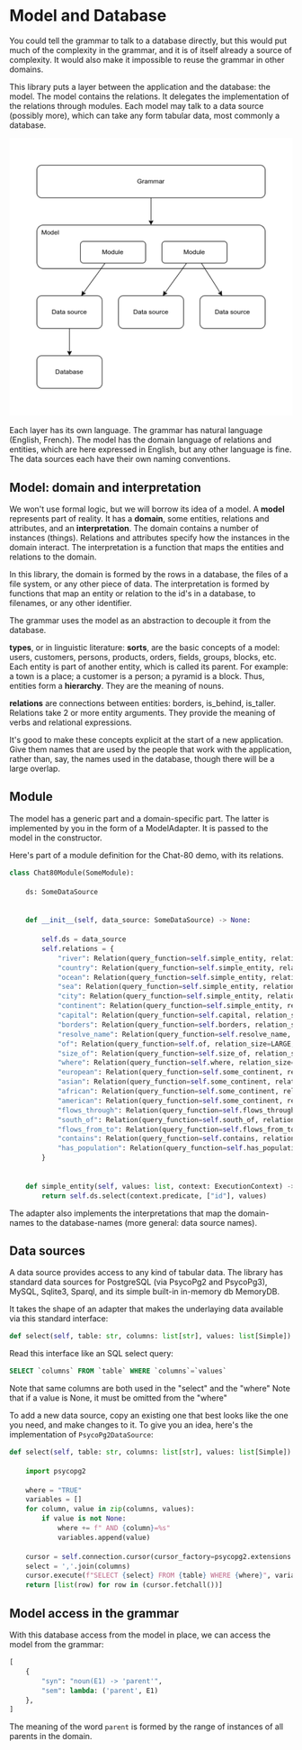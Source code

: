 # Model and Database

You could tell the grammar to talk to a database directly, but this would put much of the complexity in the grammar, and it is of itself already a source of complexity. It would also make it impossible to reuse the grammar in other domains.

This library puts a layer between the application and the database: the model. The model contains the relations. It delegates the implementation of the relations through modules. Each model may talk to a data source (possibly more), which can take any form tabular data, most commonly a database.

![Layers](../images/layers.drawio.png)

Each layer has its own language. The grammar has natural language (English, French). The model has the domain language of relations and entities, which are here expressed in English, but any other language is fine. The data sources each have their own naming conventions.

## Model: domain and interpretation

We won't use formal logic, but we will borrow its idea of a model. A __model__ represents part of reality. It has a __domain__, some entities, relations and attributes, and an __interpretation__. The domain contains a number of instances (things). Relations and attributes specify how the instances in the domain interact. The interpretation is a function that maps the entities and relations to the domain.

In this library, the domain is formed by the rows in a database, the files of a file system, or any other piece of data. The interpretation is formed by functions that map an entity or relation to the id's in a database, to filenames, or any other identifier.

The grammar uses the model as an abstraction to decouple it from the database.

__types__, or in linguistic literature: __sorts__, are the basic concepts of a model: users, customers, persons, products, orders, fields, groups, blocks, etc. Each entity is part of another entity, which is called its parent. For example: a town is a place; a customer is a person; a pyramid is a block. Thus, entities form a __hierarchy__. They are the meaning of nouns.

__relations__ are connections between entities: borders, is_behind, is_taller. Relations take 2 or more entity arguments. They provide the meaning of verbs and relational expressions.

It's good to make these concepts explicit at the start of a new application. Give them names that are used by the people that work with the application, rather than, say, the names used in the database, though there will be a large overlap.

## Module

The model has a generic part and a domain-specific part. The latter is implemented by you in the form of a ModelAdapter. It is passed to the model in the constructor.

Here's part of a module definition for the Chat-80 demo, with its relations.

~~~python
class Chat80Module(SomeModule):

    ds: SomeDataSource


    def __init__(self, data_source: SomeDataSource) -> None:

        self.ds = data_source
        self.relations = {
            "river": Relation(query_function=self.simple_entity, relation_size=SMALL, argument_sizes=[SMALL]),
            "country": Relation(query_function=self.simple_entity, relation_size=MEDIUM, argument_sizes=[MEDIUM]),
            "ocean": Relation(query_function=self.simple_entity, relation_size=SMALL, argument_sizes=[SMALL]),
            "sea": Relation(query_function=self.simple_entity, relation_size=SMALL, argument_sizes=[SMALL]),
            "city": Relation(query_function=self.simple_entity, relation_size=MEDIUM, argument_sizes=[MEDIUM]),
            "continent": Relation(query_function=self.simple_entity, relation_size=SMALL, argument_sizes=[SMALL]),
            "capital": Relation(query_function=self.capital, relation_size=MEDIUM, argument_sizes=[MEDIUM]),
            "borders": Relation(query_function=self.borders, relation_size=LARGE, argument_sizes=[MEDIUM, MEDIUM]),
            "resolve_name": Relation(query_function=self.resolve_name, relation_size=LARGE, argument_sizes=[LARGE, LARGE]),
            "of": Relation(query_function=self.of, relation_size=LARGE, argument_sizes=[MEDIUM, MEDIUM]),
            "size_of": Relation(query_function=self.size_of, relation_size=IGNORED, argument_sizes=[MEDIUM, IGNORED]),
            "where": Relation(query_function=self.where, relation_size=IGNORED, argument_sizes=[MEDIUM, MEDIUM]),
            "european": Relation(query_function=self.some_continent, relation_size=MEDIUM, argument_sizes=[MEDIUM]),
            "asian": Relation(query_function=self.some_continent, relation_size=MEDIUM, argument_sizes=[MEDIUM]),
            "african": Relation(query_function=self.some_continent, relation_size=MEDIUM, argument_sizes=[MEDIUM]),
            "american": Relation(query_function=self.some_continent, relation_size=MEDIUM, argument_sizes=[MEDIUM]),
            "flows_through": Relation(query_function=self.flows_through, relation_size=MEDIUM, argument_sizes=[SMALL, MEDIUM]),
            "south_of": Relation(query_function=self.south_of, relation_size=IGNORED, argument_sizes=[MEDIUM, MEDIUM]),
            "flows_from_to": Relation(query_function=self.flows_from_to, relation_size=MEDIUM, argument_sizes=[MEDIUM, MEDIUM, MEDIUM]),
            "contains": Relation(query_function=self.contains, relation_size=MEDIUM, argument_sizes=[MEDIUM, MEDIUM]),
            "has_population": Relation(query_function=self.has_population, relation_size=MEDIUM, argument_sizes=[MEDIUM, IGNORED]),
        }


    def simple_entity(self, values: list, context: ExecutionContext) -> list[list]:
        return self.ds.select(context.predicate, ["id"], values)

~~~

The adapter also implements the interpretations that map the domain-names to the database-names (more general: data source names).

## Data sources

A data source provides access to any kind of tabular data. The library has standard data sources for PostgreSQL (via PsycoPg2 and PsycoPg3), MySQL, Sqlite3, Sparql, and its simple built-in in-memory db MemoryDB.

It takes the shape of an adapter that makes the underlaying data available via this standard interface:

~~~python
def select(self, table: str, columns: list[str], values: list[Simple]) -> list[list[Simple]]:
~~~

Read this interface like an SQL select query:

~~~sql
SELECT `columns` FROM `table` WHERE `columns`=`values`
~~~

Note that same columns are both used in the "select" and the "where"
Note that if a value is None, it must be omitted from the "where"

To add a new data source, copy an existing one that best looks like the one you need, and make changes to it. To give you an idea, here's the implementation of `PsycoPg2DataSource`:

~~~python
def select(self, table: str, columns: list[str], values: list[Simple]) -> list[list[Simple]]:

    import psycopg2

    where = "TRUE"
    variables = []
    for column, value in zip(columns, values):
        if value is not None:
            where += f" AND {column}=%s"
            variables.append(value)

    cursor = self.connection.cursor(cursor_factory=psycopg2.extensions.cursor)
    select = ','.join(columns)
    cursor.execute(f"SELECT {select} FROM {table} WHERE {where}", variables)
    return [list(row) for row in (cursor.fetchall())]
~~~

## Model access in the grammar

With this database access from the model in place, we can access the model from the grammar:

~~~python
[
    {
        "syn": "noun(E1) -> 'parent'",
        "sem": lambda: ('parent', E1)
    },
]
~~~

The meaning of the word `parent` is formed by the range of instances of all parents in the domain.
